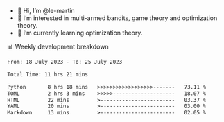 - 👋 Hi, I’m @le-martin
- 👀 I’m interested in multi-armed bandits, game theory and optimization theory.
- 🌱 I’m currently learning optimization theory.
<!---- 💞️ I’m looking to collaborate on ...
- 📫 How to reach me ...-->

<!---
Tutorial for using WakaTime stats in GitHub profile: https://github.com/athul/waka-readme
-->

📊 Weekly development breakdown
<!--START_SECTION:waka-->

```txt
From: 18 July 2023 - To: 25 July 2023

Total Time: 11 hrs 21 mins

Python       8 hrs 18 mins   >>>>>>>>>>>>>>>>>>-------   73.11 %
TOML         2 hrs 3 mins    >>>>>--------------------   18.07 %
HTML         22 mins         >------------------------   03.37 %
YAML         20 mins         >------------------------   03.00 %
Markdown     13 mins         >------------------------   02.05 %
```

<!--END_SECTION:waka-->

<!---
le-martin/le-martin is a ✨ special ✨ repository because its `README.md` (this file) appears on your GitHub profile.
You can click the Preview link to take a look at your changes.
--->
